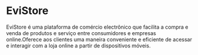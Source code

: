 # EviStore

EviStore é uma plataforma de comércio electrônico que facilita a compra e venda de produtos e serviço entre consumidores e empresas online.Oferece aos clientes uma maneira conveniente e eficiente de acessar e interagir com a loja online a partir de dispositivos móveis.
